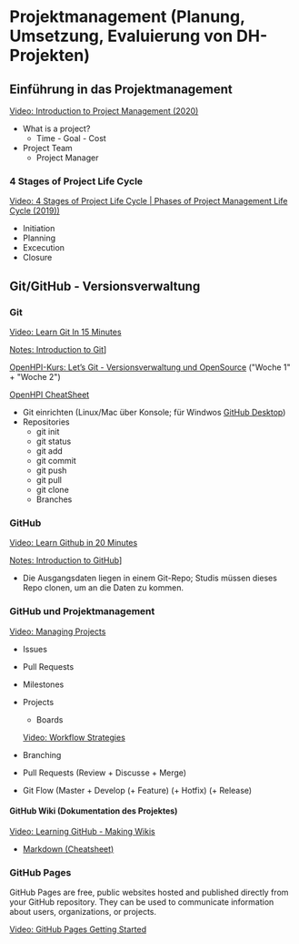 # Projektmanagement (Planung, Umsetzung, Evaluierung von DH-Projekten)

## Einführung in das Projektmanagement

[Video: Introduction to Project Management (2020)](https://www.youtube.com/watch?v=rBSCvPYGnTc&t=1667s)

* What is a project?
  * Time - Goal - Cost
* Project Team
  * Project Manager

### 4 Stages of Project Life Cycle

[Video: 4 Stages of Project Life Cycle | Phases of Project Management Life Cycle (2019))](https://www.youtube.com/watch?v=N3N9-RLSbvo)

* Initiation
* Planning
* Excecution
* Closure

## Git/GitHub - Versionsverwaltung

### Git 

[Video: Learn Git In 15 Minutes](https://www.youtube.com/watch?v=USjZcfj8yxE)

[Notes: Introduction to Git](https://www.notion.so/Introduction-to-Git-ac396a0697704709a12b6a0e545db049)]

[OpenHPI-Kurs: Let’s Git - Versionsverwaltung und OpenSource](https://open.hpi.de/courses/git2020/items/3sXmcWVGB2ZXM5m316du2C) ("Woche 1" + "Woche 2")

[OpenHPI CheatSheet](https://github.com/chpollin/Teaching/tree/master/PM/Git/Cheatsheetv3.pdf)


* Git einrichten (Linux/Mac über Konsole; für Windwos [GitHub Desktop](https://desktop.github.com/))
* Repositories
  * git init
  * git status
  * git add
  * git commit 
  * git push
  * git pull 
  * git clone
  * Branches

### GitHub 

[Video: Learn Github in 20 Minutes](https://www.youtube.com/watch?v=USjZcfj8yxE)

[Notes: Introduction to GitHub](https://www.notion.so/Introduction-to-GitHub-202af6f64bbd4299b15f238dcd09d2a7)]

* Die Ausgangsdaten liegen in einem Git-Repo; Studis müssen dieses Repo clonen, um an die Daten zu kommen. 

### GitHub und Projektmanagement

[Video: Managing Projects](https://www.youtube.com/watch?v=nI5VdsVl0FM)

* Issues
* Pull Requests
* Milestones
* Projects
  * Boards

  [Video: Workflow Strategies](https://www.youtube.com/watch?v=aJnFGMclhU8)

* Branching
* Pull Requests (Review + Discusse + Merge) 
* Git Flow (Master + Develop (+ Feature) (+ Hotfix) (+ Release)

#### GitHub Wiki (Dokumentation des Projektes)

[Video: Learning GitHub - Making Wikis](https://www.youtube.com/watch?v=bnMl0d-RcPQ)

* [Markdown (Cheatsheet)](https://github.com/adam-p/markdown-here/wiki/Markdown-Cheatsheet)

### GitHub Pages

GitHub Pages are free, public websites hosted and published directly from your GitHub repository. They can be used to communicate information about users, organizations, or projects.

[Video: GitHub Pages Getting Started](https://www.youtube.com/watch?v=RaKX4A5EiQo)
